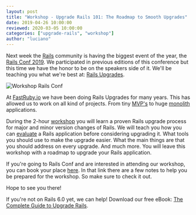 ```yaml
---
layout: post
title: "Workshop - Upgrade Rails 101: The Roadmap to Smooth Upgrades"
date: 2019-04-26 10:00:00
reviewed: 2020-03-05 10:00:00
categories: ["upgrade-rails", "workshop"]
author: "luciano"
---
```


Next week the [Rails](https://rubyonrails.org/) community is having the biggest event of the year, the [Rails Conf 2019](https://railsconf.com/). We participated in previous editions of this conference but this time we have the honor to be on the speakers side of it. We'll be teaching you what we're best at: [Rails Upgrades](https://fastruby.io/blog/tags/upgrades).

<!--more-->

<img src="/blog/assets/images/workshop-rails-conf.png" alt="Workshop Rails Conf">

At [FastRuby.io](https://fastruby.io/) we have been doing Rails Upgrades for many years. This has allowed us to work on all kind of projects. From tiny [MVP's](https://fastruby.io/minimum-viable-product) to huge [monolith](https://fastruby.io/monolith) applications.

During the 2-hour [workshop](https://railsconf.com/program/workshops#session-776) you will learn a proven Rails upgrade process for major and minor version changes of Rails.
We will teach you how you can [evaluate](https://fastruby.io/blog/upgrade-rails/legacy-rails-silently-judging-you.html) a Rails application before considering upgrading it. What tools you should use to make the upgrade easier. What the main things are that you should address on every upgrade. And much more.
You will leave this workshop with a roadmap to upgrade your Rails application.

If you're going to Rails Conf and are interested in attending our workshop, you can book your place [here](https://www.eventbrite.com/e/workshop-upgrade-rails-101-the-roadmap-to-smooth-upgrades-tickets-60333391799). In that link there are a few notes to help you be prepared for the workshop. So make sure to check it out.

Hope to see you there!

If you're not on Rails 6.0 yet, we can help! Download our free eBook: [The Complete Guide to Upgrade Rails](https://www.fastruby.io/).
